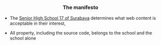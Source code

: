### <div align="center">The manifesto</div>

- The [Senior High School 17 of Surabaya](https://maps.app.goo.gl/nXSSRhYwREe6CQks6) determines what web content is acceptable in their interest,

- All property, including the source code, belongs to the school and the school alone